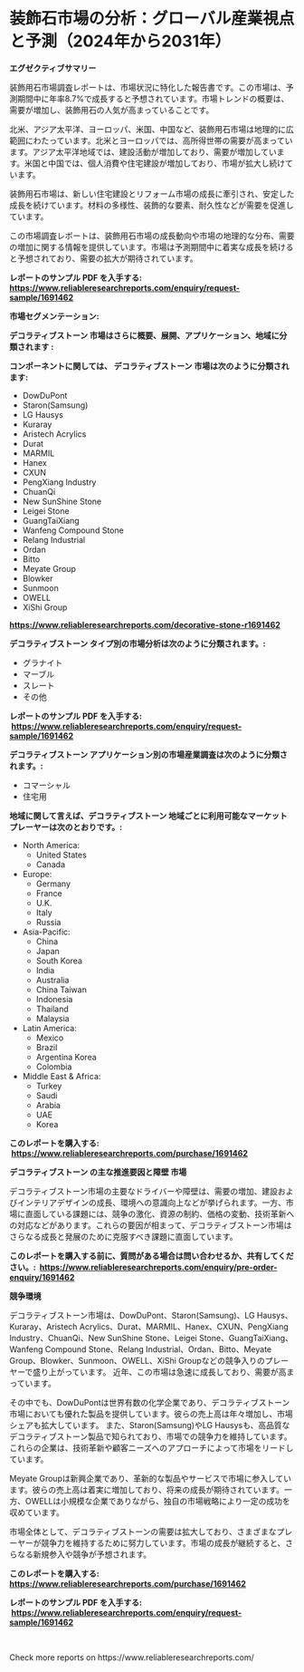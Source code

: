 <p><h1>装飾石市場の分析：グローバル産業視点と予測（2024年から2031年）</h1></p><p><strong>エグゼクティブサマリー</strong></p>
<p><p>装飾用石市場調査レポートは、市場状況に特化した報告書です。この市場は、予測期間中に年率8.7%で成長すると予想されています。市場トレンドの概要は、需要が増加し、装飾用石の人気が高まっていることです。</p><p>北米、アジア太平洋、ヨーロッパ、米国、中国など、装飾用石市場は地理的に広範囲にわたっています。北米とヨーロッパでは、高所得世帯の需要が高まっています。アジア太平洋地域では、建設活動が増加しており、需要が増加しています。米国と中国では、個人消費や住宅建設が増加しており、市場が拡大し続けています。</p><p>装飾用石市場は、新しい住宅建設とリフォーム市場の成長に牽引され、安定した成長を続けています。材料の多様性、装飾的な要素、耐久性などが需要を促進しています。</p><p>この市場調査レポートは、装飾用石市場の成長動向や市場の地理的な分布、需要の増加に関する情報を提供しています。市場は予測期間中に着実な成長を続けると予想されており、需要の拡大が期待されています。</p></p>
<p><strong>レポートのサンプル PDF を入手する: <a href="https://www.reliableresearchreports.com/enquiry/request-sample/1691462">https://www.reliableresearchreports.com/enquiry/request-sample/1691462</a></strong></p>
<p><strong>市場セグメンテーション:</strong></p>
<p><strong> デコラティブストーン 市場はさらに概要、展開、アプリケーション、地域に分類されます :</strong></p>
<p><strong>コンポーネントに関しては、 デコラティブストーン 市場は次のように分類されます: &nbsp;</strong></p>
<p><ul><li>DowDuPont</li><li>Staron(Samsung)</li><li>LG Hausys</li><li>Kuraray</li><li>Aristech Acrylics</li><li>Durat</li><li>MARMIL</li><li>Hanex</li><li>CXUN</li><li>PengXiang Industry</li><li>ChuanQi</li><li>New SunShine Stone</li><li>Leigei Stone</li><li>GuangTaiXiang</li><li>Wanfeng Compound Stone</li><li>Relang Industrial</li><li>Ordan</li><li>Bitto</li><li>Meyate Group</li><li>Blowker</li><li>Sunmoon</li><li>OWELL</li><li>XiShi Group</li></ul></p>
<p><strong><a href="https://www.reliableresearchreports.com/decorative-stone-r1691462">https://www.reliableresearchreports.com/decorative-stone-r1691462</a></strong></p>
<p><strong> デコラティブストーン タイプ別の市場分析は次のように分類されます。:</strong></p>
<p><ul><li>グラナイト</li><li>マーブル</li><li>スレート</li><li>その他</li></ul></p>
<p><strong>レポートのサンプル PDF を入手する: &nbsp;<a href="https://www.reliableresearchreports.com/enquiry/request-sample/1691462">https://www.reliableresearchreports.com/enquiry/request-sample/1691462</a></strong></p>
<p><strong> デコラティブストーン アプリケーション別の市場産業調査は次のように分類されます。:</strong></p>
<p><ul><li>コマーシャル</li><li>住宅用</li></ul></p>
<p><strong>地域に関して言えば、デコラティブストーン 地域ごとに利用可能なマーケットプレーヤーは次のとおりです。:</strong></p>
<p><ul>
    <li>
        North America:
        <ul>
            <li>United States</li>
            <li>Canada</li>
        </ul>
    </li>
    <li>
        Europe:
        <ul>
            <li>Germany</li>
            <li>France</li>
            <li>U.K.</li>
            <li>Italy</li>
            <li>Russia</li>
        </ul>
    </li>
    <li>
        Asia-Pacific:
        <ul>
            <li>China</li>
            <li>Japan</li>
            <li>South Korea</li>
            <li>India</li>
            <li>Australia</li>
            <li>China Taiwan</li>
            <li>Indonesia</li>
            <li>Thailand</li>
            <li>Malaysia</li>
        </ul>
    </li>
    <li>
        Latin America:
        <ul>
            <li>Mexico</li>
            <li>Brazil</li>
            <li>Argentina Korea</li>
            <li>Colombia</li>
        </ul>
    </li>
    <li>
        Middle East & Africa:
        <ul>
            <li>Turkey</li>
            <li>Saudi</li>
            <li>Arabia</li>
            <li>UAE</li>
            <li>Korea</li>
        </ul>
    </li>
    </ul></p>
<p><strong>このレポートを購入する: &nbsp;<a href="https://www.reliableresearchreports.com/purchase/1691462">https://www.reliableresearchreports.com/purchase/1691462</a></strong></p>
<p><strong>デコラティブストーン の主な推進要因と障壁 市場</strong></p>
<p><p>デコラティブストーン市場の主要なドライバーや障壁は、需要の増加、建設およびインテリアデザインの成長、環境への意識向上などが挙げられます。一方、市場に直面している課題には、競争の激化、資源の制約、価格の変動、技術革新への対応などがあります。これらの要因が相まって、デコラティブストーン市場はさらなる成長と発展のために克服すべき課題に直面しています。</p></p>
<p><strong>このレポートを購入する前に、質問がある場合は問い合わせるか、共有してください。:&nbsp; <a href="https://www.reliableresearchreports.com/enquiry/pre-order-enquiry/1691462">https://www.reliableresearchreports.com/enquiry/pre-order-enquiry/1691462</a></strong></p>
<p><strong>競争環境</strong></p>
<p><p>デコラティブストーン市場は、DowDuPont、Staron(Samsung)、LG Hausys、Kuraray、Aristech Acrylics、Durat、MARMIL、Hanex、CXUN、PengXiang Industry、ChuanQi、New SunShine Stone、Leigei Stone、GuangTaiXiang、Wanfeng Compound Stone、Relang Industrial、Ordan、Bitto、Meyate Group、Blowker、Sunmoon、OWELL、XiShi Groupなどの競争入りのプレーヤーで盛り上がっています。 近年、この市場は急速に成長しており、需要が高まっています。</p><p>その中でも、DowDuPontは世界有数の化学企業であり、デコラティブストーン市場においても優れた製品を提供しています。彼らの売上高は年々増加し、市場シェアも拡大しています。 また、Staron(Samsung)やLG Hausysも、高品質なデコラティブストーン製品で知られており、市場での競争力を維持しています。これらの企業は、技術革新や顧客ニーズへのアプローチによって市場をリードしています。</p><p>Meyate Groupは新興企業であり、革新的な製品やサービスで市場に参入しています。彼らの売上高は着実に増加しており、将来の成長が期待されています。一方、OWELLは小規模な企業でありながら、独自の市場戦略により一定の成功を収めています。</p><p>市場全体として、デコラティブストーンの需要は拡大しており、さまざまなプレーヤーが競争力を維持するために努力しています。市場の成長が継続すると、さらなる新規参入や競争が予想されます。</p></p>
<p><strong>このレポートを購入する: &nbsp; <a href="https://www.reliableresearchreports.com/purchase/1691462">https://www.reliableresearchreports.com/purchase/1691462</a></strong></p>
<p><strong>レポートのサンプル PDF を入手する: &nbsp;<a href="https://www.reliableresearchreports.com/enquiry/request-sample/1691462">https://www.reliableresearchreports.com/enquiry/request-sample/1691462</a></strong><strong></strong></p>
<p>&nbsp;</p>
<p>Check more reports on https://www.reliableresearchreports.com/</p>